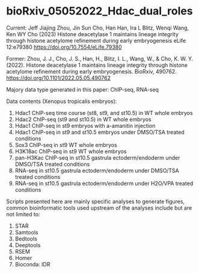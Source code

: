 # bioRxiv_05052022_Hdac_dual_roles


Current:
Jeff Jiajing Zhou, Jin Sun Cho, Han Han, Ira L Blitz, Wenqi Wang, Ken WY Cho (2023) Histone deacetylase 1 maintains lineage integrity through histone acetylome refinement during early embryogenesis eLife 12:e79380
https://doi.org/10.7554/eLife.79380


Former:
Zhou, J. J., Cho, J. S., Han, H., Blitz, I. L., Wang, W., & Cho, K. W. Y. (2022). Histone deacetylase 1 maintains lineage integrity through histone acetylome refinement during early embryogenesis. BioRxiv, 490762. https://doi.org/10.1101/2022.05.05.490762




Majory data type generated in this paper: ChIP-seq, RNA-seq

Data contents (Xenopus tropicalis embryos):
1. Hdac1 ChIP-seq time course (st8, st9, and st10.5) in WT whole embryos
2. Hdac2 ChIP-seq (st9 and st10.5) in WT whole embryos
3. Hdac1 ChIP-seq in st9 embryos with a-amanitin injection
4. Hdac1 ChIP-seq in st9 and st10.5 embryos under DMSO/TSA treated conditions
5. Sox3 ChIP-seq in st9 WT whole embryos
6. H3K18ac ChIP-seq in st9 WT whole embryos
7. pan-H3Kac ChIP-seq in st10.5 gastrula ectoderm/endoderm under DMSO/TSA treated conditions
8. RNA-seq in st10.5 gastrula ectoderm/endoderm under DMSO/TSA treated conditions
9. RNA-seq in st10.5 gastrula ectoderm/endoderm under H2O/VPA treated conditions



Scripts presented here are mainly specific analyses to generate figures, common bioinformatic tools used upstream of the analyses include but are not limited to:
1. STAR
2. Samtools
3. Bedtools
4. Deeptools
5. RSEM
6. Homer
7. Bioconda: IDR
